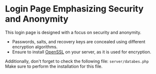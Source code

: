 # Login Page Emphasizing Security and Anonymity

This login page is designed with a focus on security and anonymity.

- Passwords, salts, and recovery keys are concealed using different encryption algorithms.
- Ensure to install [OpenSSL](https://slproweb.com/products/Win32OpenSSL.html) on your server, as it is used for encryption.

Additionally, don't forget to check the following file:
`server/databes.php` Make sure to perform the installation for this file.
